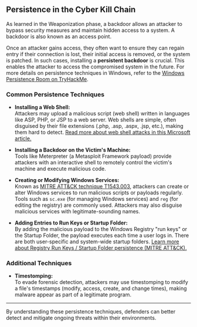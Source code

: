 ## Persistence in the Cyber Kill Chain

As learned in the Weaponization phase, a backdoor allows an attacker to bypass security measures and maintain hidden access to a system. A backdoor is also known as an access point.

Once an attacker gains access, they often want to ensure they can regain entry if their connection is lost, their initial access is removed, or the system is patched. In such cases, installing a **persistent backdoor** is crucial. This enables the attacker to access the compromised system in the future. For more details on persistence techniques in Windows, refer to the [Windows Persistence Room on TryHackMe](https://tryhackme.com/room/windows-persistence).

### Common Persistence Techniques

- **Installing a Web Shell:**  
    Attackers may upload a malicious script (web shell) written in languages like ASP, PHP, or JSP to a web server. Web shells are simple, often disguised by their file extensions (.php, .asp, .aspx, .jsp, etc.), making them hard to detect. [Read more about web shell attacks in this Microsoft article.](https://www.microsoft.com/security/blog/2020/02/28/web-shell-attacks-continue-to-rise/)

- **Installing a Backdoor on the Victim's Machine:**  
    Tools like Meterpreter (a Metasploit Framework payload) provide attackers with an interactive shell to remotely control the victim's machine and execute malicious code.

- **Creating or Modifying Windows Services:**  
    Known as [MITRE ATT&CK technique T1543.003](https://attack.mitre.org/techniques/T1543/003/), attackers can create or alter Windows services to run malicious scripts or payloads regularly. Tools such as `sc.exe` (for managing Windows services) and `reg` (for editing the registry) are commonly used. Attackers may also disguise malicious services with legitimate-sounding names.

- **Adding Entries to Run Keys or Startup Folder:**  
    By adding the malicious payload to the Windows Registry "run keys" or the Startup Folder, the payload executes each time a user logs in. There are both user-specific and system-wide startup folders. [Learn more about Registry Run Keys / Startup Folder persistence (MITRE ATT&CK).](https://attack.mitre.org/techniques/T1547/001/)

### Additional Techniques

- **Timestomping:**  
    To evade forensic detection, attackers may use timestomping to modify a file's timestamps (modify, access, create, and change times), making malware appear as part of a legitimate program.

---

By understanding these persistence techniques, defenders can better detect and mitigate ongoing threats within their environments.